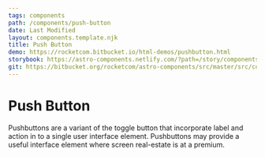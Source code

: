 ```yaml
---
tags: components
path: /components/push-button
date: Last Modified
layout: components.template.njk
title: Push Button
demo: https://rocketcom.bitbucket.io/html-demos/pushbutton.html
storybook: https://astro-components.netlify.com/?path=/story/components-push-button--push-button
git: https://bitbucket.org/rocketcom/astro-components/src/master/src/components/rux-push-button/
---
```


# Push Button

Pushbuttons are a variant of the toggle button that incorporate label and action in to a single user interface element. Pushbuttons may provide a useful interface element where screen real-estate is at a premium.
